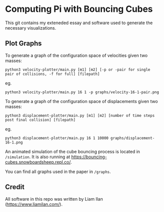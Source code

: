 # Computing Pi with Bouncing Cubes
This git contains my exteneded essay and software used to generate the necessary visualizations.

## Plot Graphs

To generate a graph of the configuration space of velocities given two masses:
```
python3 velocity-plotter/main.py [m1] [m2] [-p or -pair for single pair of collisions, -f for full] [filepath]
```

eg.
```
python3 velocity-plotter/main.py 16 1 -p graphs/velocity-16-1-pair.png
```

To generate a graph of the configuration space of displacements given two masses:
```
python3 displacement-plotter/main.py [m1] [m2] [number of time steps post final collision] [filepath]
```

eg.
```
python3 displacement-plotter/main.py 16 1 10000 graphs/displacement-16-1.png
```


An animated simulation of the cube bouncing process is located in `/simulation`. It is also running at https://bouncing-cubes.snowboardsheep.repl.co/.

You can find all graphs used in the paper in `/graphs`. 

## Credit
All software in this repo was written by Liam Ilan (https://www.liamilan.com/).